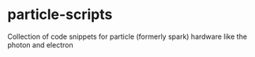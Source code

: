 # particle-scripts
Collection of code snippets for particle (formerly spark) hardware like the photon and electron
